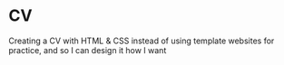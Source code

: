 # CV

Creating a CV with HTML & CSS instead of using template websites for practice, and so I can design it how I want

